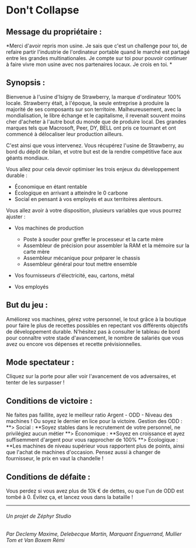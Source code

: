 # Don't Collapse
## Message du propriétaire :
*Merci d'avoir repris mon usine. Je sais que c'est un challenge pour toi, de refaire partir l'industrie de l'ordinateur portable quand le marché est partagé entre les grandes multinationales. Je compte sur toi pour pouvoir continuer à faire vivre mon usine avec nos partenaires locaux. Je crois en toi.
*
## Synopsis :

Bienvenue à l'usine d'Isigny de Strawberry, la marque d'ordinateur 100% locale. Strawberry était, à l'époque, la seule entreprise à produire la majorité de ses composants sur son territoire. Malheureusement, avec la mondialisation, le libre échange et le capitalisme, il revenait souvent moins cher d'acheter à l'autre bout du monde que de produire local. Des grandes marques tels que Macrosoft, Peer, DY, BELL ont pris ce tournant et ont commencé à délocaliser leur production ailleurs. 

C'est ainsi que vous intervenez. Vous récupérez l'usine de Strawberry, au bord du dépôt de bilan, et votre but est de la rendre compétitive face aux géants mondiaux.

Vous allez pour cela devoir optimiser les trois enjeux du développement durable :

- Économique en étant rentable
- Écologique en arrivant a atteindre le 0 carbone
- Social en pensant à vos employés et aux territoires alentours.

Vous allez avoir à votre disposition, plusieurs variables que vous pourrez ajuster :

- Vos machines de production
    + Poste à souder pour greffer le processeur et la carte mère
    + Assembleur de précision pour assembler la RAM et la mémoire sur la carte mère
    + Assembleur mécanique pour préparer le chassis
    + Assembleur général pour tout mettre ensemble

- Vos fournisseurs d'électricité, eau, cartons, métal
- Vos employés

## But du jeu :

Améliorez vos machines, gérez votre personnel, le tout grâce à la boutique pour faire le plus de recettes possibles en repectant vos différents objectifs de développement durable. N'hésitez pas à consulter le tableau de bord pour connaître votre stade d'avancement, le nombre de salariés que vous avez ou encore vos dépenses et recette prévisionnelles.

## Mode spectateur :
Cliquez sur la porte pour aller voir l'avancement de vos adversaires, et tenter de les surpasser !

## Conditions de victoire :
Ne faites pas faillite, ayez le meilleur ratio Argent - ODD - Niveau des machines ! Ou soyez le dernier en lice pour la victoire. Gestion des ODD : 
**> Social : **Soyez stables dans le recrutement de votre personnel, ne privilégiez aucun métier
**> Économique : **Soyez en croissance et ayez suffisemment d'argent pour vous rapprocher de 100%
**> Écologique : **Les machines de niveau supérieur vous rapportent plus de points, ainsi que l'achat de machines d'occasion. Pensez aussi à changer de fournisseur, le prix en vaut la chandelle !

## Conditions de défaite :
Vous perdez si vous avez plus de 10k € de dettes, ou que l'un de ODD est tombé à 0. Évitez ça, et lancez vous dans la bataille !


----------
###### Un projet de Zéphyr Studio
###### Par Declemy Maxime, Delebecque Martin, Marquant Enguerrand, Mullier Tom et Van Boxem Rémi
